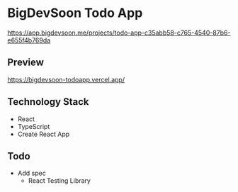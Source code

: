 # BigDevSoon Todo App

https://app.bigdevsoon.me/projects/todo-app-c35abb58-c765-4540-87b6-e655f4b769da

## Preview

https://bigdevsoon-todoapp.vercel.app/

## Technology Stack

- React
- TypeScript
- Create React App

## Todo

- Add spec
  - React Testing Library
